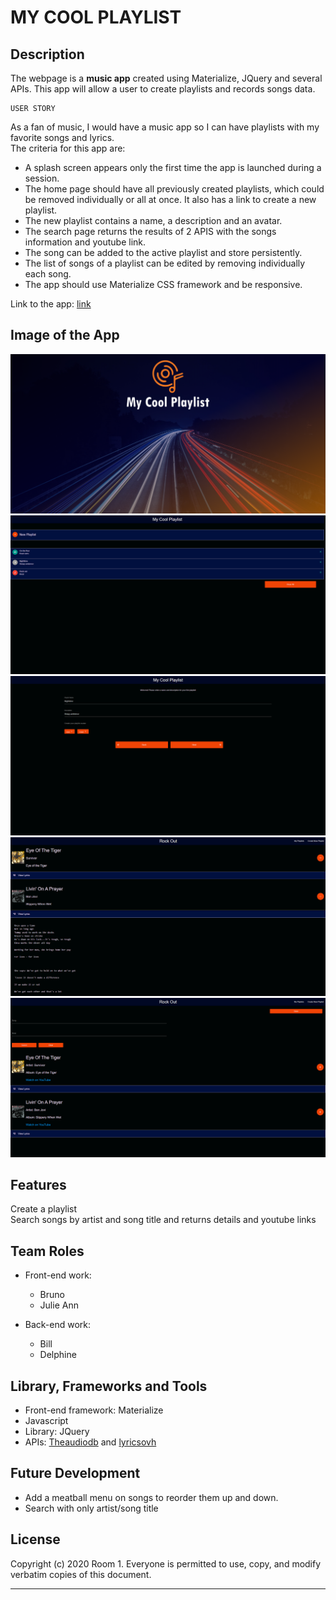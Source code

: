 # MY COOL PLAYLIST

## Description 

The webpage is a __music app__ created using Materialize, JQuery and several APIs. This app will allow a user to create playlists and records songs data. 

```
USER STORY
```
As a fan of music, I would have a music app so I can have playlists with my favorite songs and lyrics.  
The criteria for this app are:   
 - A splash screen appears only the first time the app is launched during a session.  
 - The home page should have all previously created playlists, which could be removed individually or all at once. It also has a link to create a new playlist.  
 - The new playlist contains a name, a description and an avatar.  
 - The search page returns the results of 2 APIS with the songs information and youtube link.  
 - The song can be added to the active playlist and store persistently.   
 - The list of songs of a playlist can be edited by removing individually each song.  
 - The app should use Materialize CSS framework and be responsive. 

 Link to the app: [link]

## Image of the App


![Splash Screen](/assets/images/screenshots/splash_screenshot.png)
![Index](/assets/images/screenshots/index_screenshot.png)
![New Playlist](/assets/images/screenshots/newplaylist_screenshot.png)
![Playlist View](/assets/images/screenshots/playlistview_screenshot.png)
![Results](/assets/images/screenshots/results_screenshot.png)
 
## Features

Create a playlist  
Search songs by artist and song title and returns details and youtube links


## Team Roles

- Front-end work:  
    - Bruno  
    - Julie Ann  

- Back-end work:   
    - Bill  
    - Delphine  

## Library, Frameworks and Tools

- Front-end framework: Materialize
- Javascript 
- Library: JQuery
- APIs: [Theaudiodb] and [lyricsovh]  

## Future Development

- Add a meatball menu on songs to reorder them up and down.
- Search with only artist/song title

## License

Copyright (c) 2020 Room 1. Everyone is permitted to use, copy, and modify verbatim copies of this document.

---
[link]: https://sossw1.github.io/Playlist-Creator
[Theaudiodb]: https://www.theaudiodb.com/api_guide.php
[lyricsovh]: https://lyricsovh.docs.apiary.io/#